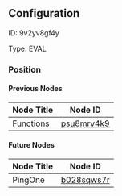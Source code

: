 # 
## Configuration
ID:  9v2yv8gf4y

Type: EVAL 








### Position

#### Previous Nodes
| Node Title | Node ID |
| :------------- | ------------ |
| Functions | [psu8mrv4k9](./psu8mrv4k9.md) | 
 
 #### Future Nodes
| Node Title | Node ID |
| :------------- | ------------ |
| PingOne |[b028sqws7r](./b028sqws7r.md) | 